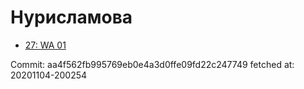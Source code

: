 # Нурисламова
- [27: WA 01](27.md)

Commit: aa4f562fb995769eb0e4a3d0ffe09fd22c247749
 fetched at: 20201104-200254
